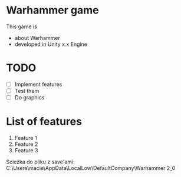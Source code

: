 # Warhammer game

This game is

- about Warhammer
- developed in Unity x.x Engine

# TODO

- [ ] Implement features
- [ ] Test them
- [ ] Do graphics

# List of features

1. Feature 1
1. Feature 2
1. Feature 3

Ścieżka do pliku z save'ami:
C:\Users\macie\AppData\LocalLow\DefaultCompany\Warhammer 2_0
